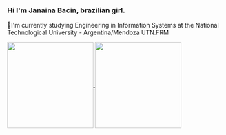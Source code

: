### Hi I'm Janaina Bacin, brazilian girl.


🌱I'm currently studying Engineering in Information Systems at the National Technological University - Argentina/Mendoza UTN.FRM


<a href="https://github.com/janaBR30/github-readme-stats">
  <img height=200 align="center" src="https://github-readme-stats.vercel.app/api?username=janaBR30&show_icons=true&theme=tokyonight" />
</a>
<a href="https://github.com/janaBR30/convoychat">
  <img height=200 align="center" src="https://github-readme-stats.vercel.app/api/top-langs?username=janaBR30&layout=compact&langs_count=8&card_width=320" />
</a>
